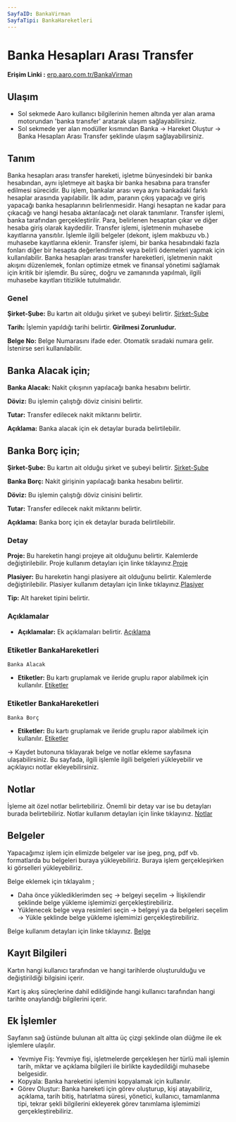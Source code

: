 ```yaml
---
SayfaID: BankaVirman
SayfaTipi: BankaHareketleri
---
```


# Banka Hesapları Arası Transfer

**Erişim Linki :** [erp.aaro.com.tr/BankaVirman](erp.aaro.com.tr/BankaVirman)

## Ulaşım 

- Sol sekmede Aaro kullanıcı bilgilerinin hemen altında yer alan arama motorundan 'banka transfer' aratarak ulaşım sağlayabilirsiniz.
- Sol sekmede yer alan modüller kısmından Banka -> Hareket Oluştur -> Banka Hesapları Arası Transfer şeklinde ulaşım sağlayabilirsiniz.

## Tanım

Banka hesapları arası transfer hareketi, işletme bünyesindeki bir banka hesabından, aynı işletmeye ait başka bir banka hesabına para transfer edilmesi sürecidir. 
Bu işlem, bankalar arası veya aynı bankadaki farklı hesaplar arasında yapılabilir.
İlk adım, paranın çıkış yapacağı ve giriş yapacağı banka hesaplarının belirlenmesidir. Hangi hesaptan ne kadar para çıkacağı ve hangi hesaba aktarılacağı net olarak tanımlanır.
Transfer işlemi, banka tarafından gerçekleştirilir. Para, belirlenen hesaptan çıkar ve diğer hesaba giriş olarak kaydedilir.
Transfer işlemi, işletmenin muhasebe kayıtlarına yansıtılır. İşlemle ilgili belgeler (dekont, işlem makbuzu vb.) muhasebe kayıtlarına eklenir.
Transfer işlemi, bir banka hesabındaki fazla fonları diğer bir hesapta değerlendirmek veya belirli ödemeleri yapmak için kullanılabilir.
Banka hesapları arası transfer hareketleri, işletmenin nakit akışını düzenlemek, fonları optimize etmek ve finansal yönetimi sağlamak için kritik bir işlemdir. 
Bu süreç, doğru ve zamanında yapılmalı, ilgili muhasebe kayıtları titizlikle tutulmalıdır.

### Genel 

**Şirket-Şube:** Bu kartın ait olduğu şirket ve şubeyi belirtir. [Şirket-Şube](../TemelOzellikler/SirketSubeHareket.md)

**Tarih:** İşlemin yapıldığı tarihi belirtir. **Girilmesi Zorunludur.**

**Belge No:** Belge Numarasını ifade eder. Otomatik sıradaki numara gelir. İstenirse seri kullanılabilir.

## Banka Alacak için;

**Banka Alacak:** Nakit çıkışının yapılacağı banka hesabını belirtir.

**Döviz:** Bu işlemin çalıştığı döviz cinisini belirtir.
	
**Tutar:** Transfer edilecek nakit miktarını belirtir.

**Açıklama:** Banka alacak için ek detaylar burada belirtilebilir. 

## Banka Borç için;

**Şirket-Şube:** Bu kartın ait olduğu şirket ve şubeyi belirtir. [Şirket-Şube](../TemelOzellikler/SirketSubeHareket.md)

**Banka Borç:** Nakit girişinin yapılacağı banka hesabını belirtir.

**Döviz:** Bu işlemin çalıştığı döviz cinisini belirtir.

**Tutar:** Transfer edilecek nakit miktarını belirtir.

**Açıklama:** Banka borç için ek detaylar burada belirtilebilir. 

### Detay

**Proje:** Bu hareketin hangi projeye ait olduğunu belirtir. Kalemlerde değiştirilebilir. Proje kullanım detayları için linke tıklayınız.[Proje](../TemelOzellikler/Proje.md)

**Plasiyer:** Bu hareketin hangi plasiyere ait olduğunu belirtir. Kalemlerde değiştirilebilir. Plasiyer kullanım detayları için linke tıklayınız.[Plasiyer](../TemelOzellikler/Plasiyer.md)

**Tip:** Alt hareket tipini belirtir.

### Açıklamalar

- **Açıklamalar:** Ek açıklamaları belirtir. [Açıklama](../TemelOzellikler/Aciklama.md)

### Etiketler BankaHareketleri
	Banka Alacak

- **Etiketler:** Bu kartı gruplamak ve ileride gruplu rapor alabilmek için kullanılır. [Etiketler](../TemelOzellikler/Etiketler.md)

### Etiketler BankaHareketleri
	Banka Borç

- **Etiketler:** Bu kartı gruplamak ve ileride gruplu rapor alabilmek için kullanılır. [Etiketler](../TemelOzellikler/Etiketler.md)

-> Kaydet butonuna tıklayarak belge ve notlar ekleme sayfasına ulaşabilirsiniz. 
Bu sayfada, ilgili işlemle ilgili belgeleri yükleyebilir ve açıklayıcı notlar ekleyebilirsiniz.

## Notlar 

İşleme ait özel notlar belirtebiliriz. 
Önemli bir detay var ise bu detayları burada belirtebiliriz.
Notlar kullanım detayları için linke tıklayınız. [Notlar](../TemelOzellikler/Notlar.md)

## Belgeler

Yapacağımız işlem için elimizde belgeler var ise jpeg, png, pdf vb. formatlarda bu belgeleri buraya yükleyebiliriz.
Buraya işlem gerçekleşirken ki görselleri yükleyebiliriz.

Belge eklemek için tıklayalım ;

- Daha önce yüklediklerimden seç -> belgeyi seçelim -> İlişkilendir şeklinde belge yükleme işlemimizi gerçekleştirebiliriz.
- Yüklenecek belge veya resimleri seçin -> belgeyi ya da belgeleri seçelim -> Yükle şeklinde belge yükleme işlemimizi gerçekleştirebiliriz.

Belge kullanım detayları için linke tıklayınız. [Belge](../TemelOzellikler/Belgeler.md)

## Kayıt Bilgileri

Kartın hangi kullanıcı tarafından ve hangi tarihlerde oluşturulduğu ve değiştirildiği bilgisini içerir.

Kart iş akış süreçlerine dahil edildiğinde hangi kullanıcı tarafından hangi tarihte onaylandığı bilgilerini içerir. 

## Ek İşlemler

 Sayfanın sağ üstünde bulunan alt altta üç çizgi şeklinde olan düğme ile ek işlemlere ulaşılır.
- Yevmiye Fiş: Yevmiye fişi, işletmelerde gerçekleşen her türlü mali işlemin tarih, miktar ve açıklama bilgileri ile birlikte kaydedildiği muhasebe belgesidir.
- Kopyala: Banka hareketini işlemini kopyalamak için kullanılır.
- Görev Oluştur: Banka hareketi için görev oluşturup, kişi atayabiliriz, açıklama, tarih bitiş, hatırlatma süresi, yönetici, kullanıcı, tamamlanma tipi, tekrar şekli bilgilerini ekleyerek görev tanımlama işlemimizi gerçekleştirebiliriz.


